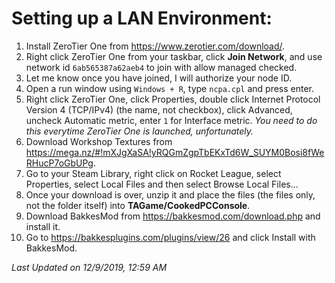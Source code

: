 # Setting up a LAN Environment:
1. Install ZeroTier One from <https://www.zerotier.com/download/>.
2. Right click ZeroTier One from your taskbar, click **Join Network**, and use network id `6ab565387a62aeb4` to join with allow managed checked.
3. Let me know once you have joined, I will authorize your node ID.
4. Open a run window using `Windows + R`, type `ncpa.cpl` and press enter.
5. Right click ZeroTier One, click Properties, double click Internet Protocol Version 4 (TCP/IPv4) (the name, not checkbox), click Advanced, uncheck Automatic metric, enter `1` for Interface metric. *You need to do this everytime ZeroTier One is launched, unfortunately.*
6. Download Workshop Textures from <https://mega.nz/#!mXJgXaSA!yRQGmZgpTbEKxTd6W_SUYM0Bosi8fWeRHucP7oGbUPg>.
7. Go to your Steam Library, right click on Rocket League, select Properties, select Local Files and then select Browse Local Files...
8. Once your download is over, unzip it and place the files (the files only, not the folder itself) into **TAGame/CookedPCConsole**.
9. Download BakkesMod from <https://bakkesmod.com/download.php> and install it.
10. Go to <https://bakkesplugins.com/plugins/view/26> and click Install with BakkesMod.

*Last Updated on 12/9/2019, 12:59 AM*
